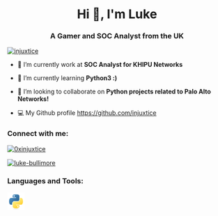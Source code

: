 <h1 align="center">Hi 👋, I'm Luke</h1>
<h3 align="center">A Gamer and SOC Analyst from the UK</h3>

<p align="left"> <a href="https://github.com/ryo-ma/github-profile-trophy"><img src="https://github-profile-trophy.vercel.app/?username=injuxtice" alt="injuxtice" /></a> </p>


- 🔭 I’m currently work at **SOC Analyst for KHIPU Networks**

- 🌱 I’m currently learning **Python3 :)**

- 👯 I’m looking to collaborate on **Python projects related to Palo Alto Networks!**

- 💻 My Github profile https://github.com/injuxtice

<h3 align="left">Connect with me:</h3>
<p align="left">
<p align="left"> <a href="https://twitter.com/0xinjuxtice" target="blank"><img src="https://img.shields.io/twitter/follow/0xinjuxtice?logo=twitter&style=for-the-badge" alt="0xinjuxtice" /></a> </p>
<a href="https://linkedin.com/in/luke-bullimore" target="blank"><img align="center" src="https://raw.githubusercontent.com/rahuldkjain/github-profile-readme-generator/master/src/images/icons/Social/linked-in-alt.svg" alt="luke-bullimore" height="30" width="40" /></a>
</p>

<h3 align="left">Languages and Tools:</h3>
<p align="left"> <a href="https://www.python.org" target="_blank" rel="noreferrer"> <img src="https://raw.githubusercontent.com/devicons/devicon/master/icons/python/python-original.svg" alt="python" width="40" height="40"/> </a> </p>